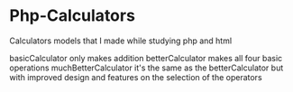 # Php-Calculators
Calculators models that I made while studying php and html

basicCalculator only makes addition
betterCalculator makes all four basic operations
muchBetterCalculator it's the same as the betterCalculator but with improved design and features on the selection of the operators
